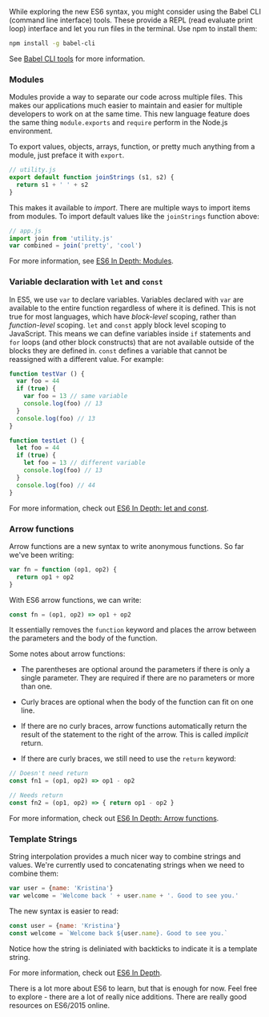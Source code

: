 While exploring the new ES6 syntax, you might consider using the Babel CLI (command line interface) tools. These provide a REPL (read evaluate print loop) interface and let you run files in the terminal. Use npm to install them:

```sh
npm install -g babel-cli
```

See [Babel CLI tools](https://babeljs.io/usage/cli/) for more information.


### Modules

Modules provide a way to separate our code across multiple files. This makes our applications much easier to maintain and easier for multiple developers to work on at the same time. This new language feature does the same thing `module.exports` and `require` perform in the Node.js environment.

To export values, objects, arrays, function, or pretty much anything from a module, just preface it with `export`.

```js
// utility.js
export default function joinStrings (s1, s2) {
  return s1 + ' ' + s2
}
```

This makes it available to _import_. There are multiple ways to import items from modules. To import default values like the `joinStrings` function above:

```js
// app.js
import join from 'utility.js'
var combined = join('pretty', 'cool')
```

For more information, see [ES6 In Depth: Modules](https://hacks.mozilla.org/2015/08/es6-in-depth-modules/).


### Variable declaration with `let` and `const`

In ES5, we use `var` to declare variables. Variables declared with `var` are available to the entire function regardless of where it is defined. This is not true for most languages, which have _block-level_ scoping, rather than _function-level_ scoping. `let` and `const` apply block level scoping to JavaScript. This means we can define variables inside `if` statements and `for` loops (and other block constructs) that are not available outside of the blocks they are defined in. `const` defines a variable that cannot be reassigned with a different value. For example:

```js
function testVar () {
  var foo = 44
  if (true) {
    var foo = 13 // same variable
    console.log(foo) // 13
  }
  console.log(foo) // 13
}

function testLet () {
  let foo = 44
  if (true) {
    let foo = 13 // different variable
    console.log(foo) // 13
  }
  console.log(foo) // 44
}
```

For more information, check out [ES6 In Depth: let and const](https://hacks.mozilla.org/2015/07/es6-in-depth-let-and-const/).


### Arrow functions

Arrow functions are a new syntax to write anonymous functions. So far we've been writing:

```js
var fn = function (op1, op2) {
  return op1 + op2
}
```

With ES6 arrow functions, we can write:

```js
const fn = (op1, op2) => op1 + op2
```

It essentially removes the `function` keyword and places the arrow between the parameters and the body of the function.

Some notes about arrow functions: 

* The parentheses are optional around the parameters if there is only a single parameter. They are required if there are no parameters or more than one.

* Curly braces are optional when the body of the function can fit on one line.

* If there are no curly braces, arrow functions automatically return the result of the statement to the right of the arrow. This is called _implicit_ return.

* If there are curly braces, we still need to use the `return` keyword:

```js
// Doesn't need return
const fn1 = (op1, op2) => op1 - op2

// Needs return
const fn2 = (op1, op2) => { return op1 - op2 }
```

For more information, check out [ES6 In Depth: Arrow functions](https://hacks.mozilla.org/2015/06/es6-in-depth-arrow-functions/).


### Template Strings

String interpolation provides a much nicer way to combine strings and values. We're currently used to concatenating strings when we need to combine them:

```js
var user = {name: 'Kristina'}
var welcome = 'Welcome back ' + user.name + '. Good to see you.'
```

The new syntax is easier to read:

```js
const user = {name: 'Kristina'}
const welcome = `Welcome back ${user.name}. Good to see you.`
```

Notice how the string is deliniated with backticks to indicate it is a template string.

For more information, check out [ES6 In Depth](https://hacks.mozilla.org/2015/05/es6-in-depth-template-strings-2/).

There is a lot more about ES6 to learn, but that is enough for now. Feel free to explore - there are a lot of really nice additions. There are really good resources on ES6/2015 online.

